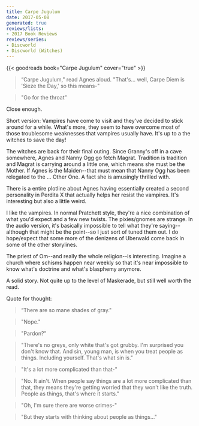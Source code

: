 ```yaml
---
title: Carpe Jugulum
date: 2017-05-08
generated: true
reviews/lists:
- 2017 Book Reviews
reviews/series:
- Discworld
- Discworld (Witches)
---
```

{{< goodreads book="Carpe Jugulum" cover="true" >}}

> “Carpe Jugulum," read Agnes aloud. "That's... well, Carpe Diem is 'Sieze the Day,' so this means-"  

> "Go for the throat”  

<!--more-->

Close enough.  

Short version: Vampires have come to visit and they've decided to stick around for a while. What's more, they seem to have overcome most of those troublesome weaknesses that vampires usually have. It's up to a the witches to save the day!  

The witches are back for their final outing. Since Granny's off in a cave somewhere, Agnes and Nanny Ogg go fetch Magrat. Tradition is tradition and Magrat is carrying around a little one, which means she must be the Mother. If Agnes is the Maiden--that must mean that Nanny Ogg has been relegated to the ... Other One. A fact she is amusingly thrilled with.  

There is a entire plotline about Agnes having essentially created a second personality in Perdita X that actually helps her resist the vampires. It's interesting but also a little weird.  

I like the vampires. In normal Pratchett style, they're a nice combination of what you'd expect and a few new twists. The pixies/gnomes are strange. In the audio version, it's basically impossible to tell what they're saying--although that might be the point--so I just sort of tuned them out. I do hope/expect that some more of the denizens of Uberwald come back in some of the other storylines.  

The priest of Om--and really the whole religion--is interesting. Imagine a church where schisms happen near weekly so that it's near impossible to know what's doctrine and what's blasphemy anymore.  

A solid story. Not quite up to the level of Maskerade, but still well worth the read.  

Quote for thought:  

> “There are so mane shades of gray."  

> "Nope."  

> "Pardon?"  

> "There's no greys, only white that's got grubby. I'm surprised you don't know that. And sin, young man, is when you treat people as things. Including yourself. That's what sin is."  

> "It's a lot more complicated than that-"  

> "No. It ain't. When people say things are a lot more complicated than that, they means they're getting worried that they won't like the truth. People as things, that's where it starts."  

> "Oh, I'm sure there are worse crimes-"  

> "But they starts with thinking about people as things..."  

